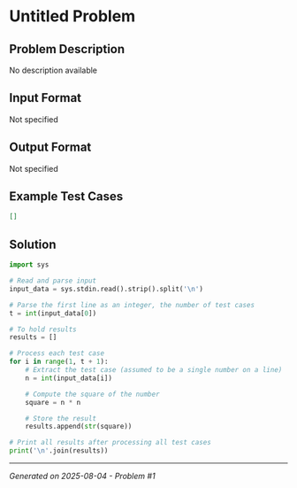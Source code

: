 # Untitled Problem

## Problem Description
No description available

## Input Format
Not specified

## Output Format
Not specified

## Example Test Cases
```json
[]
```

## Solution
```python
import sys

# Read and parse input
input_data = sys.stdin.read().strip().split('\n')

# Parse the first line as an integer, the number of test cases
t = int(input_data[0])

# To hold results
results = []

# Process each test case
for i in range(1, t + 1):
    # Extract the test case (assumed to be a single number on a line)
    n = int(input_data[i])

    # Compute the square of the number
    square = n * n

    # Store the result
    results.append(str(square))

# Print all results after processing all test cases
print('\n'.join(results))
```

---
*Generated on 2025-08-04 - Problem #1*